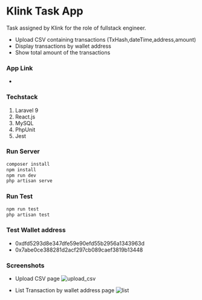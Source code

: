 # Klink Task App

Task assigned by Klink for the role of fullstack engineer.
- Upload CSV containing transactions (TxHash,dateTime,address,amount)
- Display transactions by wallet address
- Show total amount of the transactions

### App Link
-
### Techstack
1. Laravel 9
2. React.js
3. MySQL
4. PhpUnit
5. Jest
### Run Server
```bash
composer install
npm install
npm run dev
php artisan serve
```
### Run Test
```bash
npm run test
php artisan test
```
### Test Wallet address
- 0xdfd5293d8e347dfe59e90efd55b2956a1343963d
- 0x7abe0ce388281d2acf297cb089caef3819b13448
### Screenshots
- Upload CSV page
![upload_csv](https://user-images.githubusercontent.com/113454848/209404810-f4ef133a-ca42-4f92-98a0-f5e0b5149a68.png)

- List Transaction by wallet address page
![list](https://user-images.githubusercontent.com/113454848/209404658-eaf02209-ae72-43b3-9333-542491d0815f.png)

